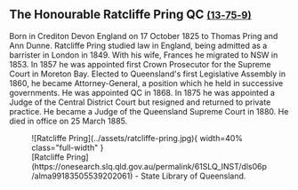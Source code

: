## The Honourable Ratcliffe Pring QC <small>[(13‑75‑9)](https://brisbane.discovereverafter.com/profile/31709017 "Go to Memorial Information" )</small>

Born in Crediton Devon England on 17 October 1825 to Thomas Pring and Ann Dunne. Ratcliffe Pring studied law in England, being admitted as a barrister in London in 1849. With his wife, Frances he migrated to NSW in 1853. In 1857 he was appointed first Crown Prosecutor for the Supreme Court in Moreton Bay. Elected to Queensland's first Legislative Assembly in 1860, he became Attorney-General, a position which he held in successive governments. He was appointed QC in 1868. In 1875 he was appointed a Judge of the Central District Court but resigned and returned to private practice. He became a Judge of the Queensland Supreme Court in 1880. He died in office on 25 March 1885.

<figure markdown>
  ![Ratcliffe Pring](../assets/ratcliffe-pring.jpg){ width=40% class="full-width" }
  <figcaption markdown>[Ratcliffe Pring](https://onesearch.slq.qld.gov.au/permalink/61SLQ_INST/dls06p/alma99183505539202061) - State Library of Queensland.</figcaption>
</figure>